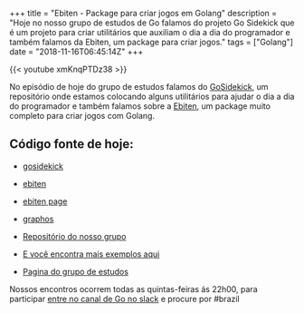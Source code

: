 +++
title = "Ebiten - Package para criar jogos em Golang"
description = "Hoje no nosso grupo de estudos de Go falamos do projeto Go Sidekick que é um projeto para criar utilitários que auxiliam o dia a dia do programador e também falamos da Ebiten, um package para criar jogos."
tags = ["Golang"]
date = "2018-11-16T06:45:14Z"
+++

{{< youtube xmKnqPTDz38 >}}

No episódio de hoje do grupo de estudos falamos do [GoSidekick](https://github.com/gosidekick), um repositório onde estamos colocando alguns utilitários para ajudar o dia a dia do programador e também falamos sobre a [Ebiten](https://github.com/hajimehoshi/ebiten), um package muito completo para criar jogos com Golang.

## Código fonte de hoje:
- [gosidekick](https://github.com/gosidekick)
- [ebiten](https://github.com/hajimehoshi/ebiten)
- [ebiten page](https://hajimehoshi.github.io/ebiten)
- [graphos](https://github.com/crgimenes/graphos)

- [Repositório do nosso grupo](https://github.com/go-br/estudos)
- [E você encontra mais exemplos aqui](https://github.com/go-br)
- [Pagina do grupo de estudos](https://gopher.pro.br)

Nossos encontros ocorrem todas as quintas-feiras ás 22h00, para participar [entre no canal de Go no slack](https://invite.slack.golangbridge.org/) e procure por #brazil